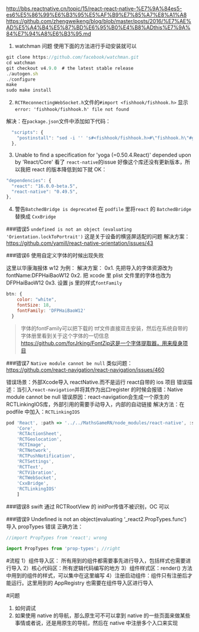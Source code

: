 http://bbs.reactnative.cn/topic/15/react-react-native-%E7%9A%84es5-es6%E5%86%99%E6%B3%95%E5%AF%B9%E7%85%A7%E8%A1%A8
https://github.com/zhengweikeng/blog/blob/master/posts/2016/%E7%AE%AD%E5%A4%B4%E5%87%BD%E6%95%B0%E4%B8%ADthis%E7%9A%84%E7%94%A8%E6%B3%95.md


1. watchman 问题
使用下面的方法进行手动安装就可以
```js
git clone https://github.com/facebook/watchman.git  
cd watchman  
git checkout v4.9.0  # the latest stable release  
./autogen.sh  
./configure  
make  
sudo make install  
```
2. `RCTReconnectingWebSocket.h`文件的`#import <fishhook/fishhook.h>` 显示`error: 'fishhook/fishhook.h' file not found`

解决：在`package.json`文件中添加如下代码：
```js
  "scripts": {
    "postinstall": "sed -i '' 's#<fishhook/fishhook.h>#\"fishhook.h\"#g' ./node_modules/react-native/Libraries/WebSocket/RCTReconnectingWebSocket.m"
  },
```

3. Unable to find a specification for 'yoga (=0.50.4.React)' depended upon by 'React/Core'
  看了 `react-native`的issue 好像这个库还没有更新版本，所以我把 react 的版本降低到如下就 OK：
  ```js
  "dependencies": {
    "react": "16.0.0-beta.5",
    "react-native": "0.49.5",
  },
```

4. 警告`BatchedBridge is deprecated`
在 `podfile` 里将`react` 的 `BatchedBridge` 替换成 `CxxBridge`



###错误5 `undefined is not an object (evaluating 'Orientation.lockToPortrait')`
这是关于设备的横竖屏适配的问题
解决方案：https://github.com/yamill/react-native-orientation/issues/43

###错误6 使用自定义字体的时候出现失败

这里以华康海报体 w12 为例：
解决方案：
0x1. 先把导入的字体资源改为 fontName:DFPHaiBaoW12
0x2. 把 xcode 里 plist 文件里的字体也改为DFPHaiBaoW12
0x3. 设置 js 里的样式`fontFamily`
```js
btn: {
    color: "white",
    fontSize: 18,
    fontFamily: 'DFPHaiBaoW12'
  }
```
> 字体的fontFamily可以把下载的 ttf文件直接双击安装，然后在系统自带的字体册里看到关于这个字体的一切信息
>https://github.com/forJrking/FontZip这是一个字体提取器，用来瘦身项目



###错误7 `Native module cannot be null`
类似问题：https://github.com/react-navigation/react-navigation/issues/460

错误场景：外部Xcode导入 reactNative.而不是运行 react自带的 ios 项目
错误描述：当引入`react-navigation`并将其作为出口register 的时候会报错：Native module cannot be null
错误原因：react-navigation会生成一个原生的RCTLinkingIOS库，外部引用的需要手动导入，内部的自动链接
解决方法：在 podfile 中加入：`RCTLinkingIOS`
```js
pod 'React', :path => '../../MathsGameRN/node_modules/react-native', :subspecs => [
    'Core',
    'RCTActionSheet',
    'RCTGeolocation',
    'RCTImage',
    'RCTNetwork',
    'RCTPushNotification',
    'RCTSettings',
    'RCTText',
    'RCTVibration',
    'RCTWebSocket',
    'CxxBridge',
    'RCTLinkingIOS'
    ]
```

###错误8 swift 通过 RCTRootView 的  initPor传值不被识别，OC 可以

###错误9 Undefined is not an object(evaluating ‘_react2.PropTypes.func’)
导入 propTypes 错误
正确方法：
```js
//import PropTypes from 'react'; wrong

import PropTypes from 'prop-types'; //right

```



#流程
1）组件导入区： 所有用到的组件都需要事先进行导入，包括样式也需要进行导入
2）核心代码区：所有逻辑代码编写的地方
3）组件样式区：render() 方法中用到的组件的样式，可以集中在这里编写
4）注册启动组件：组件只有注册后才能运行。这里用到的 AppRegistry 也需要在组件导入区进行导入


#问题

1. 如何调试
2. 如果使用 native 的导航，那么原生可不可以拿到 native 的一些页面来做某些事情或者说，还是用原生的导航，然后在 native 中注册多个入口来实现